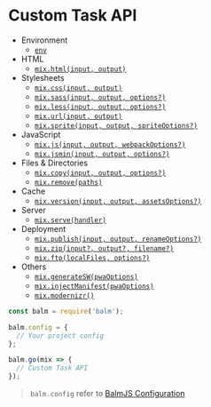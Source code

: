 # Custom Task API

- Environment
  - [`env`](environment.html#mix-env)
- HTML
  - [`mix.html(input, output)`](template.html#mix-html)
- Stylesheets
  - [`mix.css(input, output)`](styles.html#mix-css)
  - [`mix.sass(input, output, options?)`](styles.html#mix-sass)
  - [`mix.less(input, output, options?)`](styles.html#mix-less)
  - [`mix.url(input, output)`](styles.html#mix-url)
  - [`mix.sprite(input, output, spriteOptions?)`](styles.html#mix-sprite)
- JavaScript
  - [`mix.js(input, output, webpackOptions?)`](scripts.html#mix-js)
  - [`mix.jsmin(input, output, options?)`](scripts.html#mix-jsmin)
- Files & Directories
  - [`mix.copy(input, output, options?)`](files.html#mix-copy)
  - [`mix.remove(paths)`](files.html#mix-remove)
- Cache
  - [`mix.version(input, output, assetsOptions?)`](cache.html#mix-version)
- Server
  - [`mix.serve(handler)`](server.html#mix-serve)
- Deployment
  - [`mix.publish(input, output, renameOptions?)`](deployment.html#mix-publish)
  - [`mix.zip(input?, output?, filename?)`](deployment.html#mix-zip)
  - [`mix.ftp(localFiles, options?)`](deployment.html#mix-ftp)
- Others
  - [`mix.generateSW(pwaOptions)`](others.html#mix-generatesw)
  - [`mix.injectManifest(pwaOptions)`](others.html#mix-injectmanifest)
  - [`mix.modernizr()`](others.html#mix-modernizr)

```js
const balm = require('balm');

balm.config = {
  // Your project config
};

balm.go(mix => {
  // Custom Task API
});
```

> `balm.config` refer to [BalmJS Configuration](../config/)
